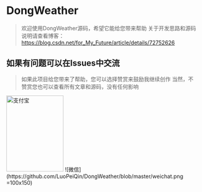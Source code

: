 # DongWeather

> 欢迎使用DongWeather源码，希望它能给您带来帮助
> 关于开发思路和源码说明请查看博客：https://blog.csdn.net/for_My_Future/article/details/72752626

## 如果有问题可以在Issues中交流

> 如果此项目给您带来了帮助，您可以选择赞赏来鼓励我继续创作
> 当然，不赞赏您也可以查看所有文章和源码，没有任何影响

<img src="https://github.com/LuoPeiQin/DongWeather/blob/master/alipay.png" width="150" height="200" alt="支付宝"/>
![微信](https://github.com/LuoPeiQin/DongWeather/blob/master/weichat.png =100x150)
